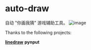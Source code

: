 # auto-draw
自动 "你画我猜" 游戏辅助工具。
![image](../images/demo.png)
 
Thanks to the following projects:


 **[linedraw](https://github.com/LingDong-/linedraw)**
 **pynput**

